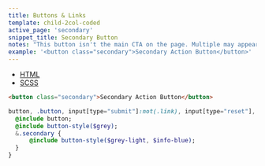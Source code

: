 ```yaml
---
title: Buttons & Links
template: child-2col-coded
active_page: 'secondary'
snippet_title: Secondary Button
notes: "This button isn't the main CTA on the page. Multiple may appear at a time on the same page."
example: '<button class="secondary">Secondary Action Button</button>'
---
```


* [HTML](0)
* [SCSS](1)

```html
<button class="secondary">Secondary Action Button</button>
```
```sass
button, .button, input[type="submit"]:not(.link), input[type="reset"], input[type="button"] {
  @include button;
  @include button-style($grey);
  &.secondary {
      @include button-style($grey-light, $info-blue);
  }
}
```
